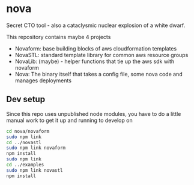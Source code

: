 nova
====

Secret CTO tool - also a cataclysmic nuclear explosion of a white dwarf.

This repository contains maybe 4 projects

- Novaform: base building blocks of aws cloudformation templates
- NovaSTL: standard template library for common aws resource groups
- NovaLib: (maybe) - helper functions that tie up the aws sdk with novaform
- Nova: The binary itself that takes a config file, some nova code and manages deployments

## Dev setup

Since this repo uses unpublished node modules, you have to do a little manual work to get it up and running to develop on
```bash
cd nova/novaform
sudo npm link
cd ../novastl
sudo npm link novaform
npm install
sudo npm link
cd ../examples
sudo npm link novastl
npm install
```
